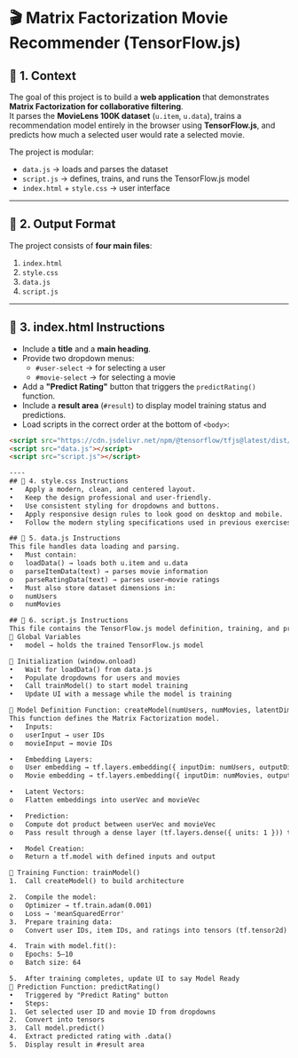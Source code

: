 # 🎬 Matrix Factorization Movie Recommender (TensorFlow.js)

## 📌 1. Context
The goal of this project is to build a **web application** that demonstrates **Matrix Factorization for collaborative filtering**.  
It parses the **MovieLens 100K dataset** (`u.item`, `u.data`), trains a recommendation model entirely in the browser using **TensorFlow.js**, and predicts how much a selected user would rate a selected movie.  

The project is modular:
- `data.js` → loads and parses the dataset  
- `script.js` → defines, trains, and runs the TensorFlow.js model  
- `index.html` + `style.css` → user interface  

---

## 📌 2. Output Format
The project consists of **four main files**:

1. `index.html`  
2. `style.css`  
3. `data.js`  
4. `script.js`

---

## 📌 3. index.html Instructions
- Include a **title** and a **main heading**.  
- Provide two dropdown menus:  
  - `#user-select` → for selecting a user  
  - `#movie-select` → for selecting a movie  
- Add a **"Predict Rating"** button that triggers the `predictRating()` function.  
- Include a **result area** (`#result`) to display model training status and predictions.  
- Load scripts in the correct order at the bottom of `<body>`:

```html
<script src="https://cdn.jsdelivr.net/npm/@tensorflow/tfjs@latest/dist/tf.min.js"></script>
<script src="data.js"></script>
<script src="script.js"></script>

----
## 📌 4. style.css Instructions
•	Apply a modern, clean, and centered layout.
•	Keep the design professional and user-friendly.
•	Use consistent styling for dropdowns and buttons.
•	Apply responsive design rules to look good on desktop and mobile.
•	Follow the modern styling specifications used in previous exercises (container, box shadows, clean typography).

## 📌 5. data.js Instructions
This file handles data loading and parsing.
•	Must contain:
o	loadData() → loads both u.item and u.data
o	parseItemData(text) → parses movie information
o	parseRatingData(text) → parses user–movie ratings
•	Must also store dataset dimensions in:
o	numUsers
o	numMovies

## 📌 6. script.js Instructions
This file contains the TensorFlow.js model definition, training, and prediction logic.
🔹 Global Variables
•	model → holds the trained TensorFlow.js model

🔹 Initialization (window.onload)
•	Wait for loadData() from data.js
•	Populate dropdowns for users and movies
•	Call trainModel() to start model training
•	Update UI with a message while the model is training

🔹 Model Definition Function: createModel(numUsers, numMovies, latentDim)
This function defines the Matrix Factorization model.
•	Inputs:
o	userInput → user IDs
o	movieInput → movie IDs

•	Embedding Layers:
o	User embedding → tf.layers.embedding({ inputDim: numUsers, outputDim: latentDim })
o	Movie embedding → tf.layers.embedding({ inputDim: numMovies, outputDim: latentDim })

•	Latent Vectors:
o	Flatten embeddings into userVec and movieVec

•	Prediction:
o	Compute dot product between userVec and movieVec
o	Pass result through a dense layer (tf.layers.dense({ units: 1 })) to predict rating

•	Model Creation:
o	Return a tf.model with defined inputs and output

🔹 Training Function: trainModel()
1.	Call createModel() to build architecture

2.	Compile the model:
o	Optimizer → tf.train.adam(0.001)
o	Loss → 'meanSquaredError'
3.	Prepare training data:
o	Convert user IDs, item IDs, and ratings into tensors (tf.tensor2d)

4.	Train with model.fit():
o	Epochs: 5–10
o	Batch size: 64

5.	After training completes, update UI to say Model Ready
🔹 Prediction Function: predictRating()
•	Triggered by "Predict Rating" button
•	Steps:
1.	Get selected user ID and movie ID from dropdowns
2.	Convert into tensors
3.	Call model.predict()
4.	Extract predicted rating with .data()
5.	Display result in #result area

